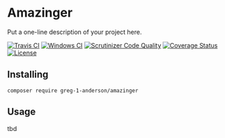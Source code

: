 # Amazinger

Put a one-line description of your project here.

[![Travis CI](https://travis-ci.org/greg-1-anderson/amazinger.svg?branch=master)](https://travis-ci.org/consolidation/annotated-command)
[![Windows CI](https://ci.appveyor.com/api/projects/status/REPLACE_THIS?svg=true)](https://ci.appveyor.com/project/greg-1-anderson/amazinger)
[![Scrutinizer Code Quality](https://scrutinizer-ci.com/g/greg-1-anderson/amazinger/badges/quality-score.png?b=master)](https://scrutinizer-ci.com/g/greg-1-anderson/amazinger/?branch=master)
[![Coverage Status](https://coveralls.io/repos/github/greg-1-anderson/amazinger/badge.svg?branch=master)](https://coveralls.io/github/greg-1-anderson/amazinger?branch=master) 
[![License](https://poser.pugx.org/greg-1-anderson/amazinger/license)](https://packagist.org/packages/greg-1-anderson/amazinger)

## Installing

`composer require greg-1-anderson/amazinger`

## Usage

tbd
